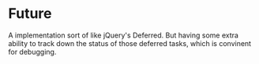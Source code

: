 Future
======

A implementation sort of like jQuery's Deferred. But having some extra ability to track down the status of those deferred tasks, which is convinent for debugging.

